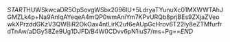 $START$HUWSkwcaDR5OpSovgWSbx2096lU+5LdryaTYunuXc01MXWWTAhJGMZLk4p+Na9AnlqAYeqeA4mQP0wmAniYm7KPvURQb8prjBEs9ZXjaZVeowkXPrzddGKzV3QWBiR2OkOax4ntLirK2uf6eAUpGcHrov6T22Iy8eZTMfurfrdTnAw/aDGy58Ze9Ug1DJFD/B4W0CDvv6pN1iuS7/ms+Pg==$END$